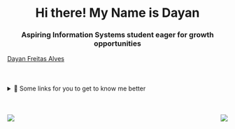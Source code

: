 <h1 align="center">Hi there! My Name is Dayan </h1>
<h3 align="center">Aspiring Information Systems student eager for growth opportunities</h3> 
<div class="badge-base LI-profile-badge" data-locale="pt_BR" data-size="medium" data-theme="dark" data-type="VERTICAL" data-vanity="dayanfa" data-version="v1"><a class="badge-base__link LI-simple-link" href="https://br.linkedin.com/in/dayanfa?trk=profile-badge">Dayan Freitas Alves</a></div>
              
<br> 
<br>
<br>

<details>
  <summary>
    🔗 Some links for you to get to know me better
  </summary>
  <br/>
  <div>
<div style="text-align: right; padding: 10px;">
	<p></p>
    	<a href="https://dayanfa.github.io">
        	<img src="https://img.shields.io/badge/Personal Site-100000?style=for-the-badge&logo=github&logoColor=white">
    	</a>
	<p></p>
    	<a href="https://www.linkedin.com/in/dayanfa">
        	<img src="https://img.shields.io/badge/LinkedIn-0077B5?style=for-the-badge&logo=linkedin&logoColor=white">
    	</a>
	<p></p>
    	<a href="https://www.instagram.com/dayanfreitas_a">
        	<img src="https://img.shields.io/badge/Instagram-E4405F?style=for-the-badge&logo=instagram&logoColor=white">
    	</a>
     	<p></p>
    	<a href="https://twitter.com/dayanfreitas_a">
        	<img src="https://img.shields.io/badge/Twitter-1DA1F2?style=for-the-badge&logo=twitter&logoColor=white">
    	</a>
     	<p></p>
    	<a href="https://www.twitch.tv/DayanFreitas_A">
        	<img src="https://img.shields.io/badge/Twitch-9146FF?style=for-the-badge&logo=twitch&logoColor=white">
    	</a>
     	<p></p>
    	<a href="https://youtube.com/@DayanFreitas_A">
        	<img src="https://img.shields.io/badge/YouTube-FF0000?style=for-the-badge&logo=youtube&logoColor=white">
    	</a>
     	<p></p>
</div>

  </div>
</details>

<br> 
<br>
<br>
<div style="width: 100%;">
	<div style="float: left;">
      		<img  align= "left" style="max-width: 100%" src="https://github-readme-stats.vercel.app/api?username=DayanFA&theme=jolly&show_icons=true"/>
	</div>
	<div style="float: right;">
		<img  align= "right" style="max-width: 100%" src="https://github-readme-stats.vercel.app/api/top-langs/?username=DayanFA&layout=compact&langs_count=16&theme=jolly"/>
	</div>

